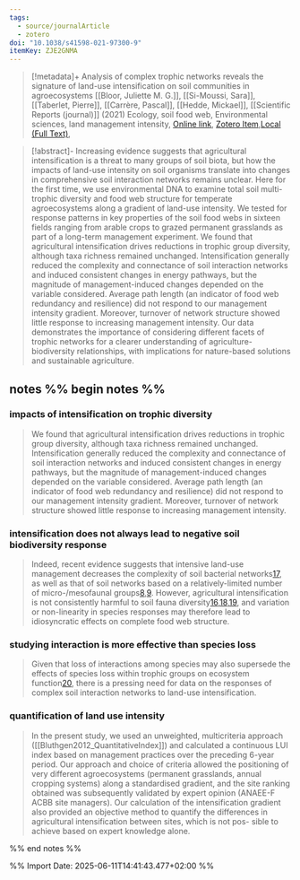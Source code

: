 ```yaml
---
tags:
  - source/journalArticle
  - zotero
doi: "10.1038/s41598-021-97300-9"
itemKey: ZJE2GNMA
---
```

>[!metadata]+
> Analysis of complex trophic networks reveals the signature of land-use intensification on soil communities in agroecosystems
> [[Bloor, Juliette M. G.]], [[Si-Moussi, Sara]], [[Taberlet, Pierre]], [[Carrère, Pascal]], [[Hedde, Mickael]], 
> [[Scientific Reports (journal)]] (2021)
> Ecology, soil food web, Environmental sciences, land management intensity, 
> [Online link](https://www.nature.com/articles/s41598-021-97300-9), [Zotero Item](zotero://select/library/items/ZJE2GNMA),[Local (Full Text)](file://C:/Users/aburg/Documents/references/zotero/storage/K6RKUE7P/Bloor2021_Analysiscomplex.pdf), 


>[!abstract]-
>Increasing evidence suggests that agricultural intensification is a threat to many groups of soil biota, but how the impacts of land-use intensity on soil organisms translate into changes in comprehensive soil interaction networks remains unclear. Here for the first time, we use environmental DNA to examine total soil multi-trophic diversity and food web structure for temperate agroecosystems along a gradient of land-use intensity. We tested for response patterns in key properties of the soil food webs in sixteen fields ranging from arable crops to grazed permanent grasslands as part of a long-term management experiment. We found that agricultural intensification drives reductions in trophic group diversity, although taxa richness remained unchanged. Intensification generally reduced the complexity and connectance of soil interaction networks and induced consistent changes in energy pathways, but the magnitude of management-induced changes depended on the variable considered. Average path length (an indicator of food web redundancy and resilience) did not respond to our management intensity gradient. Moreover, turnover of network structure showed little response to increasing management intensity. Our data demonstrates the importance of considering different facets of trophic networks for a clearer understanding of agriculture-biodiversity relationships, with implications for nature-based solutions and sustainable agriculture.

## notes %% begin notes %%
### impacts of intensification on trophic diversity
> We found that agricultural intensification drives reductions in trophic group diversity, although taxa richness remained unchanged. Intensification generally reduced the complexity and connectance of soil interaction networks and induced consistent changes in energy pathways, but the magnitude of management-induced changes depended on the variable considered. Average path length (an indicator of food web redundancy and resilience) did not respond to our management intensity gradient. Moreover, turnover of network structure showed little response to increasing management intensity.
### intensification does not always lead to negative soil biodiversity response
> Indeed, recent evidence suggests that intensive land-use management decreases the complexity of soil bacterial networks[17](https://www.nature.com/articles/s41598-021-97300-9#ref-CR17 "Karimi, B. et al. Biogeography of soil bacterial networks along a gradient of cropping intensity. Sci. Rep. 9, 3812 (2019)."), as well as that of soil networks based on a relatively-limited number of micro-/mesofaunal groups[8](https://www.nature.com/articles/s41598-021-97300-9#ref-CR8 "Creamer, R. E. et al. Ecological network analysis reveals the inter-connection between soil biodiversity and ecosystem function as affected by land use across Europe. Appl. Soil. Ecol. 97, 112–124 (2016)."),[9](https://www.nature.com/articles/s41598-021-97300-9#ref-CR9 "Tsiafouli, M. A. et al. Intensive agriculture reduces soil biodiversity across Europe. Glob. Change Biol. 21, 973–985 (2015)."). However, agricultural intensification is not consistently harmful to soil fauna diversity[16](https://www.nature.com/articles/s41598-021-97300-9#ref-CR16 "de Graaff, M. A., Hornslein, N., Throop, H., Kardol, P. & van Diepen, L. T. A. Effects of agricultural intensification on soil biodiversity and implications for ecosystem functioning: A meta-analysis. Adv. Agron. 155, 1–44 (2019)."),[18](https://www.nature.com/articles/s41598-021-97300-9#ref-CR18 "Wardle, D. A., Nicholson, K. S., Bonner, K. I. & Yeates, G. W. Effects of agricultural intensification on soil-associated arthropod population dynamics, community structure, diversity and temporal variability over a seven-year period. Soil Biol. Biochem. 31, 1691–1706 (1999)."),[19](https://www.nature.com/articles/s41598-021-97300-9#ref-CR19 "Gossner, M. M. et al. Land-use intensification causes multitrophic homogenization of grassland communities. Nature 540, 266–269 (2016)."), and variation or non-linearity in species responses may therefore lead to idiosyncratic effects on complete food web structure. 
### studying interaction is more effective than species loss 
> Given that loss of interactions among species may also supersede the effects of species loss within trophic groups on ecosystem function[20](https://www.nature.com/articles/s41598-021-97300-9#ref-CR20 "Valiente-Banuet, A. et al. Beyond species loss: The extinction of ecological interactions in a changing world. Funct. Ecol. 29, 299–307 (2015)."), there is a pressing need for data on the responses of complex soil interaction networks to land-use intensification.
### quantification of land use intensity
> In the present study, we used an unweighted, multicriteria approach ([[Bluthgen2012_QuantitativeIndex]]) and calculated a continuous LUI index based on management practices over the preceding 6-year period. Our approach and choice of criteria allowed the positioning of very different agroecosystems (permanent grasslands, annual cropping systems) along a standardised gradient, and the site ranking obtained was subsequently validated by expert opinion (ANAEE-F ACBB site managers). Our calculation of the intensification gradient also provided an objective method to quantify the differences in agricultural intensification between sites, which is not pos- sible to achieve based on expert knowledge alone. 

%% end notes %%

%% Import Date: 2025-06-11T14:41:43.477+02:00 %%

